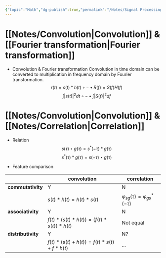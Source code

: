 ```yaml
---
{"topic":"Math","dg-publish":true,"permalink":"/Notes/Signal Processing/","dgPassFrontmatter":true,"noteIcon":""}
---
```


# [[Notes/Convolution\|Convolution]] & [[Fourier transformation\|Fourier transformation]]

-  Convolution & Fourier transformation
Convolution in time domain can be converted to multiplication in frequency domain by Fourier transformation. 
$$r(t) = s(t)*h(t) \circ - \bullet R(f) = S(f)H(f)$$
$$\int |s(t)| ^ 2 dt  \circ - \bullet \int |S(f)|^2 df$$


# [[Notes/Convolution\|Convolution]] & [[Notes/Correlation\|Correlation]]
-  Relation
$$s(\tau) \star g(\tau) = s^*(-\tau) \ast g(\tau)$$
$$s^*(\tau) \ast g(\tau) = s(-\tau) \star g(\tau)$$

- Feature comparison

| | convolution | correlation |
| --- | --- | --- |
| **commutativity** | Y | N |
| | $s(t) \ast h(t) = h(t) \ast s(t)$ | $\varphi_{sg}(\tau) = \varphi_{gs}^*(-\tau)$ |
|**associativity**| Y | N |
| | $f(t) \ast (s(t) \ast h(t)) = (f(t) \ast s(t))\ast h(t)$| Not equal |
|**distributivity**| Y | N? |
| | $f(t) \ast (s(t) + h(t)) = f(t) \ast s(t) + f \ast h(t)$| ... |